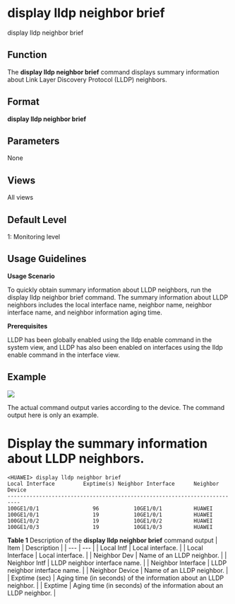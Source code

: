 display lldp neighbor brief
===========================

display lldp neighbor brief

Function
--------



The **display lldp neighbor brief** command displays summary information about Link Layer Discovery Protocol (LLDP) neighbors.




Format
------

**display lldp neighbor brief**


Parameters
----------

None

Views
-----

All views


Default Level
-------------

1: Monitoring level


Usage Guidelines
----------------

**Usage Scenario**



To quickly obtain summary information about LLDP neighbors, run the display lldp neighbor brief command. The summary information about LLDP neighbors includes the local interface name, neighbor name, neighbor interface name, and neighbor information aging time.



**Prerequisites**



LLDP has been globally enabled using the lldp enable command in the system view, and LLDP has also been enabled on interfaces using the lldp enable command in the interface view.




Example
-------

![](../public_sys-resources/note_3.0-en-us.png) 

The actual command output varies according to the device. The command output here is only an example.


# Display the summary information about LLDP neighbors.
```
<HUAWEI> display lldp neighbor brief
Local Interface         Exptime(s) Neighbor Interface      Neighbor Device     
--------------------------------------------------------------------------
100GE1/0/1                 96           10GE1/0/1          HUAWEI 
100GE1/0/1                 19           10GE1/0/1          HUAWEI                           
100GE1/0/2                 19           10GE1/0/2          HUAWEI                           
100GE1/0/3                 19           10GE1/0/3          HUAWEI

```

**Table 1** Description of the **display lldp neighbor brief** command output
| Item | Description |
| --- | --- |
| Local Intf | Local interface. |
| Local Interface | Local interface. |
| Neighbor Dev | Name of an LLDP neighbor. |
| Neighbor Intf | LLDP neighbor interface name. |
| Neighbor Interface | LLDP neighbor interface name. |
| Neighbor Device | Name of an LLDP neighbor. |
| Exptime (sec) | Aging time (in seconds) of the information about an LLDP neighbor. |
| Exptime | Aging time (in seconds) of the information about an LLDP neighbor. |